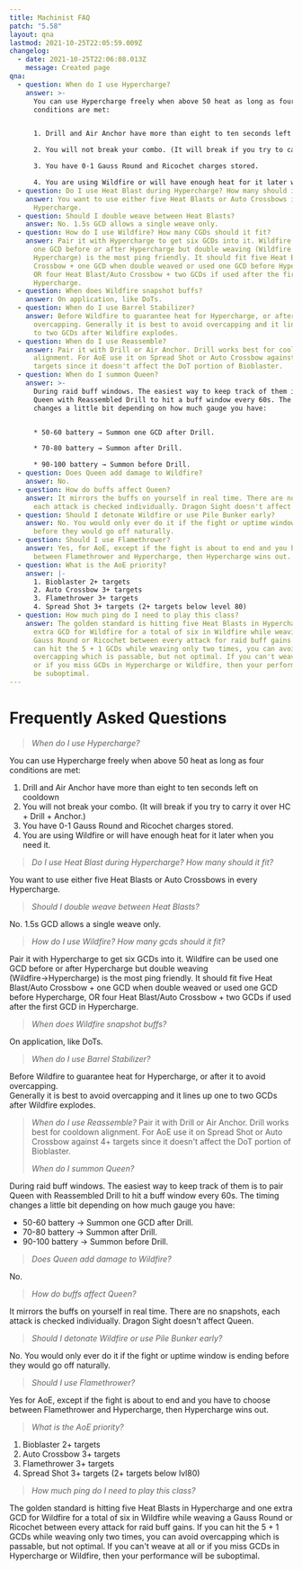 ```yaml
---
title: Machinist FAQ
patch: "5.58"
layout: qna
lastmod: 2021-10-25T22:05:59.009Z
changelog:
  - date: 2021-10-25T22:06:08.013Z
    message: Created page
qna:
  - question: When do I use Hypercharge?
    answer: >-
      You can use Hypercharge freely when above 50 heat as long as four
      conditions are met:


      1. Drill and Air Anchor have more than eight to ten seconds left on cooldown

      2. You will not break your combo. (It will break if you try to carry it over HC + Drill + Anchor.)

      3. You have 0-1 Gauss Round and Ricochet charges stored.

      4. You are using Wildfire or will have enough heat for it later when you need it.
  - question: Do I use Heat Blast during Hypercharge? How many should it fit?
    answer: You want to use either five Heat Blasts or Auto Crossbows in every
      Hypercharge.
  - question: Should I double weave between Heat Blasts?
    answer: No. 1.5s GCD allows a single weave only.
  - question: How do I use Wildfire? How many CGDs should it fit?
    answer: Pair it with Hypercharge to get six GCDs into it. Wildfire can be used
      one GCD before or after Hypercharge but double weaving (Wildfire →
      Hypercharge) is the most ping friendly. It should fit five Heat Blast/Auto
      Crossbow + one GCD when double weaved or used one GCD before Hypercharge,
      OR four Heat Blast/Auto Crossbow + two GCDs if used after the first GCD in
      Hypercharge.
  - question: When does Wildfire snapshot buffs?
    answer: On application, like DoTs.
  - question: When do I use Barrel Stabilizer?
    answer: Before Wildfire to guarantee heat for Hypercharge, or after it to avoid
      overcapping. Generally it is best to avoid overcapping and it lines up one
      to two GCDs after Wildfire explodes.
  - question: When do I use Reassemble?
    answer: Pair it with Drill or Air Anchor. Drill works best for cooldown
      alignment. For AoE use it on Spread Shot or Auto Crossbow against 4+
      targets since it doesn't affect the DoT portion of Bioblaster.
  - question: When do I summon Queen?
    answer: >-
      During raid buff windows. The easiest way to keep track of them is to pair
      Queen with Reassembled Drill to hit a buff window every 60s. The timing
      changes a little bit depending on how much gauge you have:


      * 50-60 battery → Summon one GCD after Drill.

      * 70-80 battery → Summon after Drill.

      * 90-100 battery → Summon before Drill.
  - question: Does Queen add damage to Wildfire?
    answer: No.
  - question: How do buffs affect Queen?
    answer: It mirrors the buffs on yourself in real time. There are no snapshots,
      each attack is checked individually. Dragon Sight doesn't affect Queen.
  - question: Should I detonate Wildfire or use Pile Bunker early?
    answer: No. You would only ever do it if the fight or uptime window is ending
      before they would go off naturally.
  - question: Should I use Flamethrower?
    answer: Yes, for AoE, except if the fight is about to end and you have to choose
      between Flamethrower and Hypercharge, then Hypercharge wins out.
  - question: What is the AoE priority?
    answer: |-
      1. Bioblaster 2+ targets
      2. Auto Crossbow 3+ targets
      3. Flamethrower 3+ targets
      4. Spread Shot 3+ targets (2+ targets below level 80)
  - question: How much ping do I need to play this class?
    answer: The golden standard is hitting five Heat Blasts in Hypercharge and one
      extra GCD for Wildfire for a total of six in Wildfire while weaving a
      Gauss Round or Ricochet between every attack for raid buff gains. If you
      can hit the 5 + 1 GCDs while weaving only two times, you can avoid
      overcapping which is passable, but not optimal. If you can't weave at all
      or if you miss GCDs in Hypercharge or Wildfire, then your performance will
      be suboptimal.
---
```

# Frequently Asked Questions

> *When do I use Hypercharge?*

You can use Hypercharge freely when above 50 heat as long as four conditions are met:

1. Drill and Air Anchor have more than eight to ten seconds left on cooldown
2. You will not break your combo. (It will break if you try to carry it over HC + Drill + Anchor.)
3. You have 0-1 Gauss Round and Ricochet charges stored.
4. You are using Wildfire or will have enough heat for it later when you need it.

> *Do I use Heat Blast during Hypercharge? How many should it fit?*

You want to use either five Heat Blasts or Auto Crossbows in every Hypercharge.

> *Should I double weave between Heat Blasts?*

No. 1.5s GCD allows a single weave only.

> *How do I use Wildfire? How many gcds should it fit?*

Pair it with Hypercharge to get six GCDs into it. Wildfire can be used one GCD before or after Hypercharge but double weaving (Wildfire→Hypercharge) is the most ping friendly. It should fit five Heat Blast/Auto Crossbow + one GCD when double weaved or used one GCD before Hypercharge, OR four Heat Blast/Auto Crossbow + two GCDs if used after the first GCD in Hypercharge.

> *When does Wildfire snapshot buffs?*

On application, like DoTs.

> *When do I use Barrel Stabilizer?*

Before Wildfire to guarantee heat for Hypercharge, or after it to avoid overcapping.\
Generally it is best to avoid overcapping and it lines up one to two GCDs after Wildfire explodes.

> *When do I use Reassemble?*
> Pair it with Drill or Air Anchor. Drill works best for cooldown alignment. For AoE use it on Spread Shot or Auto Crossbow against 4+ targets since it doesn't affect the DoT portion of Bioblaster.
>
> *When do I summon Queen?*

During raid buff windows. The easiest way to keep track of them is to pair Queen with Reassembled Drill to hit a buff window every 60s. The timing changes a little bit depending on how much gauge you have:

* 50-60 battery → Summon one GCD after Drill.
* 70-80 battery → Summon after Drill.
* 90-100 battery → Summon before Drill.

> *Does Queen add damage to Wildfire?*

No.

> *How do buffs affect Queen?*

It mirrors the buffs on yourself in real time. There are no snapshots, each attack is checked individually. Dragon Sight doesn't affect Queen.

> *Should I detonate Wildfire or use Pile Bunker early?*

No. You would only ever do it if the fight or uptime window is ending before they would go off naturally.

> *Should I use Flamethrower?*

Yes for AoE, except if the fight is about to end and you have to choose between Flamethrower and Hypercharge, then Hypercharge wins out.

> *What is the AoE priority?*

1. Bioblaster 2+ targets
2. Auto Crossbow 3+ targets
3. Flamethrower 3+ targets
4. Spread Shot 3+ targets (2+ targets below lvl80)

> *How much ping do I need to play this class?*

The golden standard is hitting five Heat Blasts in Hypercharge and one extra GCD for Wildfire for a total of six in Wildfire while weaving a Gauss Round or Ricochet between every attack for raid buff gains. If you can hit the 5 + 1 GCDs while weaving only two times, you can avoid overcapping which is passable, but not optimal. If you can't weave at all or if you miss GCDs in Hypercharge or Wildfire, then your performance will be suboptimal.